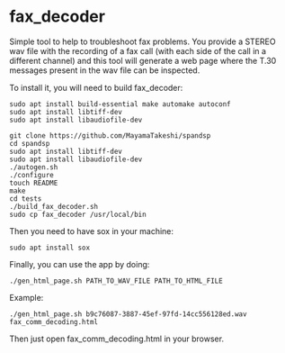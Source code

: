 # fax_decoder
Simple tool to help to troubleshoot fax problems.
You provide a STEREO wav file with the recording of a fax call (with each side of the call in a different channel) and this tool will generate a web page where the T.30 messages present in the wav file can be inspected.

To install it, you will need to build fax_decoder:
```
sudo apt install build-essential make automake autoconf
sudo apt install libtiff-dev
sudo apt install libaudiofile-dev

git clone https://github.com/MayamaTakeshi/spandsp
cd spandsp
sudo apt install libtiff-dev
sudo apt install libaudiofile-dev
./autogen.sh
./configure
touch README
make
cd tests
./build_fax_decoder.sh
sudo cp fax_decoder /usr/local/bin
```

Then you need to have sox in your machine:
```
sudo apt install sox
```

Finally, you can use the app by doing:
```
./gen_html_page.sh PATH_TO_WAV_FILE PATH_TO_HTML_FILE

```
Example:
```
./gen_html_page.sh b9c76087-3887-45ef-97fd-14cc556128ed.wav fax_comm_decoding.html
```
Then just open fax_comm_decoding.html in your browser.

